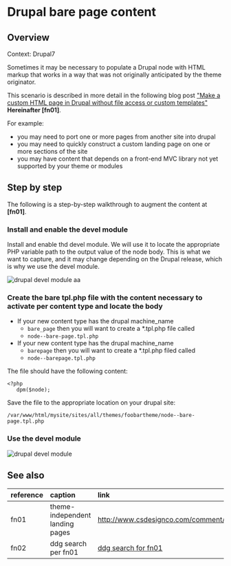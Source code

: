 # Drupal bare page content 


## Overview

Context: Drupal7

Sometimes it may be necessary to populate a Drupal node with HTML markup that works in a way that was not originally anticipated by the theme originator. 

This scenario is described in more detail in the following blog post  ["Make a custom HTML page in Drupal without file access or custom templates"](https://duckduckgo.com/?q=%22Make+a+custom+HTML+page+in+Drupal+without+file+access+or+custom+templates%22) **Hereinafter [fn01]**.

For example:

* you may need to port one or more pages from another site into drupal
* you may need to quickly construct a custom landing page on one or more sections of the site
* you may have content that depends on a front-end MVC library not yet supported by your theme or modules
 

## Step by step

The following is a step-by-step walkthrough to augment the content at **[fn01]**. 

### Install and enable the devel module

Install and enable thd devel module. We will use it to locate the appropriate PHP variable path to the output value of the node body. This is what we want to capture, and it may change depending on the Drupal release, which is why we use the devel module.

![drupal devel module aa](https://cloud.githubusercontent.com/assets/4074354/3652568/33317582-113e-11e4-9352-505eb796874e.png)


### Create the bare tpl.php file with the content necessary to activate per content type and locate the body

* If your new content type has the drupal machine_name 
    * `bare_page` then you will want to create a *.tpl.php file called 
    * `node--bare-page.tpl.php` 
* If your new content type has the drupal machine_name 
    * `barepage` then you will want to create a *.tpl.php filed called 
    * `node--barepage.tpl.php`

The file should have the following content:

```
<?php
   dpm($node);
```

Save the file to the appropriate location on your drupal site:

```
/var/www/html/mysite/sites/all/themes/foobartheme/node--bare-page.tpl.php
```

### Use the devel module

![drupal devel module](https://cloud.githubusercontent.com/assets/4074354/3652567/30507c1e-113e-11e4-94dd-7c55961fd002.png)

## See also

|reference| caption | link |
|:--------|:---------|:------|
|fn01     | theme-independent landing pages | http://www.csdesignco.com/comment/990 |
|fn02     | ddg search per fn01 | [ddg search for fn01](https://duckduckgo.com/?q=%22Make+a+custom+HTML+page+in+Drupal+without+file+access+or+custom+templates%22) |
